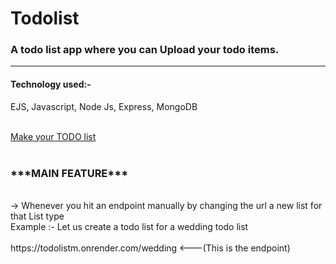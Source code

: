 # Todolist

<h3>A todo list app where you can Upload your todo items.</h3>
<hr>
<h4>Technology used:- </h4>
<p>EJS, Javascript, Node Js, Express, MongoDB </p>
<br/>
<a href="https://todolistm.onrender.com/" target="_blank" >Make your TODO list</a>
<br/>
<br/>
<h3>***MAIN FEATURE***</h3>
<br/>
-> Whenever you hit an endpoint manually by changing the url a new list for that List type 
<br/>
Example :- 
Let us create a todo list for a wedding todo list
<br/>
<br>
https://todolistm.onrender.com/wedding <---(This is the endpoint)
